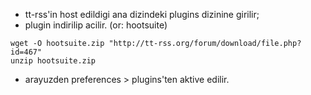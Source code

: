 * tt-rss'in host edildigi ana dizindeki plugins dizinine girilir;
* plugin indirilip acilir. (or: hootsuite)
```
wget -O hootsuite.zip "http://tt-rss.org/forum/download/file.php?id=467"
unzip hootsuite.zip
```
* arayuzden preferences > plugins'ten aktive edilir.


